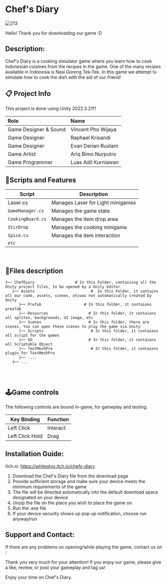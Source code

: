 # Chef's Diary
![213](https://github.com/user-attachments/assets/8295ebba-bf5e-499d-a856-01c4042b573c)

Hello! Thank you for downloading our game :D
## Description:

Chef's Diary is a cooking simulator game where you learn how to cook Indonesian cuisines from the recipes in the game. One of the many recipes available in Indonesia is Nasi Goreng Tek-Tek.
In this game we attempt to simulate how to cook the dish with the aid of our friend!

## 📋 Project Info
This project is done using Unity 2022.3.21f1

| **Role** | **Name** | 
|:-|:-|
| Game Designer & Sound | Vincent Pho Wijaya |
| Game Designer | Raphael Krisandi |
| Game Designer | Evan Derian Rustam |
| Game Artist | Ariq Bimo Nurputro |
| Game Programmer| Luas Adil Kurniawan |

##  📜Scripts and Features
|  Script       | Description                                                  |
| ------------------- | ------------------------------------------------------------ |
| Laser.cs | Manages Laser for Light minigames |
| `GameManager.cs`  | Manages the game state |
| `CookingBoard.cs` | Manages the item drop area |
| `StirDrop`  | Manages the cooking minigame |
| `Spice.cs`  | Manages the item interaction |
| `etc`  | |



<br>


## 📂Files description

```
├── ChefDiary                  # In this Folder, containing all the Unity project files, to be opened by a Unity Editor
   ├── Assets                         #  In this Folder, it contains all our code, assets, scenes, etcwas not automatically created by Unity
      ├── Prefab                   # In this folder, it contaions preafab
      ├── Resources                  # In this folder, it contaions all sprites, backgrounds, UI image, etc
      ├── Scenes                     # In this folder, there are scenes. You can open these scenes to play the game via Unity
      ├── Scripts                     # In this folder, it contaions all script for the games
      ├── SO                         # In this folder, it contaions all Scriptable Object
      ├── TextMeshPro                 # In this folder, it contaions plugin for TextMeshPro
      ├── ....
   ├── ...
      
```
<br>

## 🕹️Game controls
The following controls are bound in-game, for gameplay and testing.

| Key Binding       | Function          |
| ----------------- | ----------------- |
| Left Click        | Interact          |
| Left Click Hold   | Drag              |

## Installation Guide:

Itch.io: https://whitestyx.itch.io/chefs-diary
1. Download the Chef's Diary file from the download page
2. Provide sufficient storage and make sure your device meets the minimum requirements of the game
3. The file will be directed automatically into the default download space designated on your device
4. Unzip the file on the place you wish to place the game on
5. Run the .exe file
6. If your device security shows up pop up notification, choose run anyway/run

## Support and Contact:

If there are any problems on opening/while playing the game, contact us on :


Thank you very much for your attention!
If you enjoy our game, please give a like, review, or post your gameplay and tag us!

Enjoy your time on Chef's Diary. 
